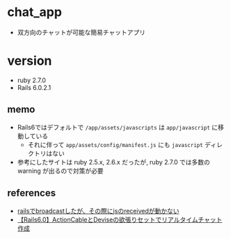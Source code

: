 # chat_app
* 双方向のチャットが可能な簡易チャットアプリ

# version
* ruby 2.7.0
* Rails 6.0.2.1

## memo
* Rails6ではデフォルトで `/app/assets/javascripts` は `app/javascript` に移動している
    * それに伴って `app/assets/config/manifest.js` にも `javascript` ディレクトリはない
* 参考にしたサイトは ruby 2.5.x, 2.6.x だったが, ruby 2.7.0 では多数の warning が出るので対策が必要

## references
* [railsでbroadcastしたが、その際にjsのreceivedが動かない](https://teratail.com/questions/170114)
* [【Rails6.0】ActionCableとDeviseの欲張りセットでリアルタイムチャット作成](https://qiita.com/eRy-sk/items/4c4e983e34a44c5ace27)